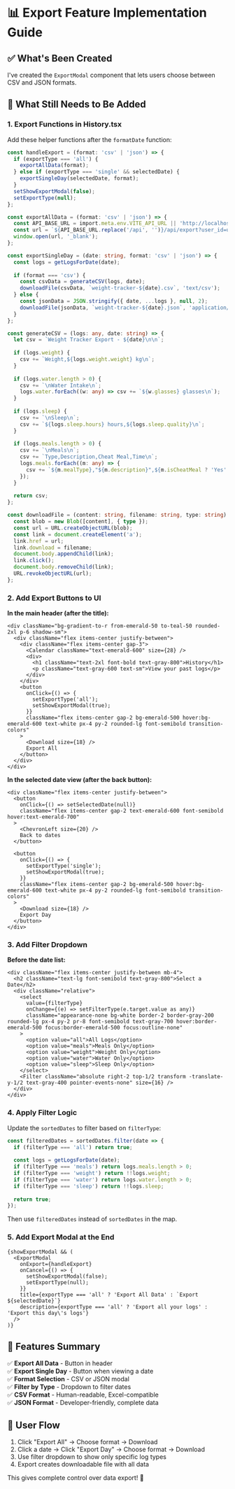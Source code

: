# 📊 Export Feature Implementation Guide

## ✅ What's Been Created

I've created the `ExportModal` component that lets users choose between CSV and JSON formats.

## 🎯 What Still Needs to Be Added

### 1. Export Functions in History.tsx

Add these helper functions after the `formatDate` function:

```typescript
const handleExport = (format: 'csv' | 'json') => {
  if (exportType === 'all') {
    exportAllData(format);
  } else if (exportType === 'single' && selectedDate) {
    exportSingleDay(selectedDate, format);
  }
  setShowExportModal(false);
  setExportType(null);
};

const exportAllData = (format: 'csv' | 'json') => {
  const API_BASE_URL = import.meta.env.VITE_API_URL || 'http://localhost:5000/api';
  const url = `${API_BASE_URL.replace('/api', '')}/api/export?user_id=user_001&format=${format}`;
  window.open(url, '_blank');
};

const exportSingleDay = (date: string, format: 'csv' | 'json') => {
  const logs = getLogsForDate(date);
  
  if (format === 'csv') {
    const csvData = generateCSV(logs, date);
    downloadFile(csvData, `weight-tracker-${date}.csv`, 'text/csv');
  } else {
    const jsonData = JSON.stringify({ date, ...logs }, null, 2);
    downloadFile(jsonData, `weight-tracker-${date}.json`, 'application/json');
  }
};

const generateCSV = (logs: any, date: string) => {
  let csv = `Weight Tracker Export - ${date}\n\n`;
  
  if (logs.weight) {
    csv += `Weight,${logs.weight.weight} kg\n`;
  }
  
  if (logs.water.length > 0) {
    csv += `\nWater Intake\n`;
    logs.water.forEach((w: any) => csv += `${w.glasses} glasses\n`);
  }
  
  if (logs.sleep) {
    csv += `\nSleep\n`;
    csv += `${logs.sleep.hours} hours,${logs.sleep.quality}\n`;
  }
  
  if (logs.meals.length > 0) {
    csv += `\nMeals\n`;
    csv += `Type,Description,Cheat Meal,Time\n`;
    logs.meals.forEach((m: any) => {
      csv += `${m.mealType},"${m.description}",${m.isCheatMeal ? 'Yes' : 'No'},${new Date(m.timestamp).toLocaleTimeString()}\n`;
    });
  }
  
  return csv;
};

const downloadFile = (content: string, filename: string, type: string) => {
  const blob = new Blob([content], { type });
  const url = URL.createObjectURL(blob);
  const link = document.createElement('a');
  link.href = url;
  link.download = filename;
  document.body.appendChild(link);
  link.click();
  document.body.removeChild(link);
  URL.revokeObjectURL(url);
};
```

### 2. Add Export Buttons to UI

**In the main header (after the title):**
```tsx
<div className="bg-gradient-to-r from-emerald-50 to-teal-50 rounded-2xl p-6 shadow-sm">
  <div className="flex items-center justify-between">
    <div className="flex items-center gap-3">
      <Calendar className="text-emerald-600" size={28} />
      <div>
        <h1 className="text-2xl font-bold text-gray-800">History</h1>
        <p className="text-gray-600 text-sm">View your past logs</p>
      </div>
    </div>
    <button
      onClick={() => {
        setExportType('all');
        setShowExportModal(true);
      }}
      className="flex items-center gap-2 bg-emerald-500 hover:bg-emerald-600 text-white px-4 py-2 rounded-lg font-semibold transition-colors"
    >
      <Download size={18} />
      Export All
    </button>
  </div>
</div>
```

**In the selected date view (after the back button):**
```tsx
<div className="flex items-center justify-between">
  <button
    onClick={() => setSelectedDate(null)}
    className="flex items-center gap-2 text-emerald-600 font-semibold hover:text-emerald-700"
  >
    <ChevronLeft size={20} />
    Back to dates
  </button>
  
  <button
    onClick={() => {
      setExportType('single');
      setShowExportModal(true);
    }}
    className="flex items-center gap-2 bg-emerald-500 hover:bg-emerald-600 text-white px-4 py-2 rounded-lg font-semibold transition-colors"
  >
    <Download size={18} />
    Export Day
  </button>
</div>
```

### 3. Add Filter Dropdown

**Before the date list:**
```tsx
<div className="flex items-center justify-between mb-4">
  <h2 className="text-lg font-semibold text-gray-800">Select a Date</h2>
  <div className="relative">
    <select
      value={filterType}
      onChange={(e) => setFilterType(e.target.value as any)}
      className="appearance-none bg-white border-2 border-gray-200 rounded-lg px-4 py-2 pr-8 font-semibold text-gray-700 hover:border-emerald-500 focus:border-emerald-500 focus:outline-none"
    >
      <option value="all">All Logs</option>
      <option value="meals">Meals Only</option>
      <option value="weight">Weight Only</option>
      <option value="water">Water Only</option>
      <option value="sleep">Sleep Only</option>
    </select>
    <Filter className="absolute right-2 top-1/2 transform -translate-y-1/2 text-gray-400 pointer-events-none" size={16} />
  </div>
</div>
```

### 4. Apply Filter Logic

Update the `sortedDates` to filter based on `filterType`:

```typescript
const filteredDates = sortedDates.filter(date => {
  if (filterType === 'all') return true;
  
  const logs = getLogsForDate(date);
  if (filterType === 'meals') return logs.meals.length > 0;
  if (filterType === 'weight') return !!logs.weight;
  if (filterType === 'water') return logs.water.length > 0;
  if (filterType === 'sleep') return !!logs.sleep;
  
  return true;
});
```

Then use `filteredDates` instead of `sortedDates` in the map.

### 5. Add Export Modal at the End

```tsx
{showExportModal && (
  <ExportModal
    onExport={handleExport}
    onCancel={() => {
      setShowExportModal(false);
      setExportType(null);
    }}
    title={exportType === 'all' ? 'Export All Data' : `Export ${selectedDate}`}
    description={exportType === 'all' ? 'Export all your logs' : 'Export this day\'s logs'}
  />
)}
```

## 🎯 Features Summary

✅ **Export All Data** - Button in header  
✅ **Export Single Day** - Button when viewing a date  
✅ **Format Selection** - CSV or JSON modal  
✅ **Filter by Type** - Dropdown to filter dates  
✅ **CSV Format** - Human-readable, Excel-compatible  
✅ **JSON Format** - Developer-friendly, complete data  

## 📝 User Flow

1. Click "Export All" → Choose format → Download
2. Click a date → Click "Export Day" → Choose format → Download
3. Use filter dropdown to show only specific log types
4. Export creates downloadable file with all data

This gives complete control over data export! 🎉
